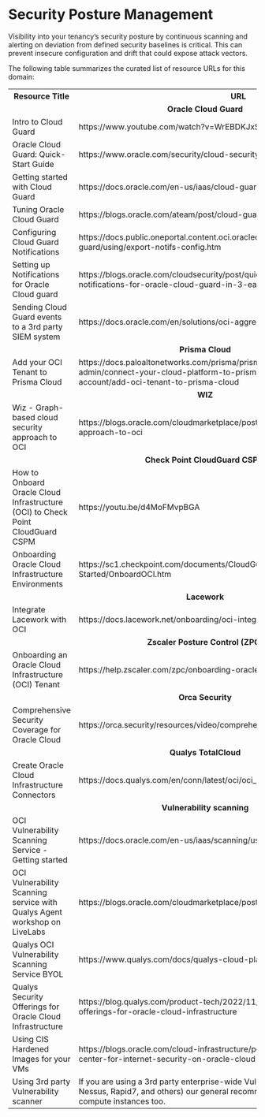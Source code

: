 # Security Posture Management

Visibility into your tenancy’s security  posture by continuous scanning and alerting on deviation from defined security baselines is critical. This can prevent insecure configuration and drift that could expose attack vectors. 

The following table summarizes the curated list of resource URLs for this domain:
<table>
  <tr>
    <th>Resource Title</th>
    <th>URL</th>
  </tr>
  <tr>
    <td colspan="2" align="center"><strong>Oracle Cloud Guard</strong></td>
  </tr>
  <tr>
    <td>Intro to Cloud Guard</td>
    <td>https://www.youtube.com/watch?v=WrEBDKJxSjo</td>
  </tr>
  <tr>
    <td>Oracle Cloud Guard: Quick-Start Guide</td>
    <td> https://www.oracle.com/security/cloud-security/cloud-guard/get-started/</td>
  </tr>
  <tr>
    <td>Getting started with Cloud Guard</td>
    <td>https://docs.oracle.com/en-us/iaas/cloud-guard/using/part-start.htm</td>
  </tr>
  <tr>
    <td>Tuning Oracle Cloud Guard</td>
    <td>https://blogs.oracle.com/ateam/post/cloud-guard-tuning-tips</td>
  </tr>
  <tr>
    <td>Configuring Cloud Guard Notifications</td>
    <td>https://docs.public.oneportal.content.oci.oraclecloud.com/en-us/iaas/cloud-guard/using/export-notifs-config.htm</td>
  </tr>
  <tr>
    <td>Setting up Notifications for Oracle Cloud guard</td>
    <td>https://blogs.oracle.com/cloudsecurity/post/quick-tip-4---setting-up-notifications-for-oracle-cloud-guard-in-3-easy-steps</td>
  </tr>
  <tr>
    <td>Sending Cloud Guard events to a 3rd party SIEM system</td>
    <td>https://docs.oracle.com/en/solutions/oci-aggregate-logs-siem/index.html</td>
  </tr>
  <tr>
    <td colspan="2" align="center"><strong>Prisma Cloud</strong></td>
  </tr>
  <tr>
    <td>Add your OCI Tenant to Prisma Cloud</td>
    <td>https://docs.paloaltonetworks.com/prisma/prisma-cloud/prisma-cloud-admin/connect-your-cloud-platform-to-prisma-cloud/onboard-your-oci-account/add-oci-tenant-to-prisma-cloud</td>
  </tr>
  <tr>
    <td colspan="2" align="center"><strong>WIZ</strong></td>
  </tr>
  <tr>
    <td>Wiz - Graph-based cloud security approach to OCI</td>
    <td>https://blogs.oracle.com/cloudmarketplace/post/wiz-graph-based-cloud-security-approach-to-oci</td>
  </tr>
   <tr>
    <td colspan="2" align="center"><strong>Check Point CloudGuard CSPM</strong></td>
  </tr>
  <tr>
    <td>How to Onboard Oracle Cloud Infrastructure (OCI) to Check Point CloudGuard CSPM</td>
    <td>https://youtu.be/d4MoFMvpBGA</td>
  </tr>
  <tr>
    <td>Onboarding Oracle Cloud Infrastructure Environments</td>
    <td>https://sc1.checkpoint.com/documents/CloudGuard_Dome9/Documentation/Getting-Started/OnboardOCI.htm</td>
  </tr>
  <tr>
    <td colspan="2" align="center"><strong>Lacework</strong></td>
  </tr>
  <tr>
    <td>Integrate Lacework with OCI</td>
    <td>https://docs.lacework.net/onboarding/oci-integrate-lacework-overview</td>
  </tr>
  <tr>
    <td colspan="2" align="center"><strong>Zscaler Posture Control (ZPC)</strong></td>
  </tr>
  <tr>
    <td>Onboarding an Oracle Cloud Infrastructure (OCI) Tenant</td>
    <td>https://help.zscaler.com/zpc/onboarding-oracle-cloud-infrastructure-oci-tenant</td>
  </tr>
  <tr>
    <td colspan="2" align="center"><strong>Orca Security</strong></td>
  </tr>
  <tr>
    <td>Comprehensive Security Coverage for Oracle Cloud</td>
    <td>https://orca.security/resources/video/comprehensive-security-oracle-cloud/</td>
  </tr>
  <tr>
    <td colspan="2" align="center"><strong>Qualys TotalCloud</strong></td>
  </tr>
  <tr>
    <td>Create Oracle Cloud Infrastructure Connectors</td>
    <td>https://docs.qualys.com/en/conn/latest/oci/oci_connectors.htm</td>
  </tr>
  <tr>
    <td colspan="2" align="center"><strong>Vulnerability scanning</strong></td>
  </tr>
  <tr>
    <td>OCI Vulnerability Scanning Service - Getting started</td>
    <td>https://docs.oracle.com/en-us/iaas/scanning/using/overview.htm</td>
  </tr>
  <tr>
    <td>OCI Vulnerability Scanning service with Qualys Agent workshop on LiveLabs</td>
    <td>https://blogs.oracle.com/cloudmarketplace/post/oci-vss-qualys-agent-livelabs</td>
  </tr>
  <tr>
    <td>Qualys OCI Vulnerability Scanning Service BYOL</td>
    <td>https://www.qualys.com/docs/qualys-cloud-platform-oci-onboarding-guide.pdf</td>
  </tr>
  <tr>
    <td>Qualys Security Offerings for Oracle Cloud Infrastructure</td>
    <td> https://blog.qualys.com/product-tech/2022/11/30/qualys-broadens-security-offerings-for-oracle-cloud-infrastructure</td>
  </tr>
  <tr>
   <td>Using CIS Hardened Images for your VMs</td>
   <td>https://blogs.oracle.com/cloud-infrastructure/post/hardened-images-from-the-center-for-internet-security-on-oracle-cloud-marketplace</td>
  </tr>
  <tr>
   <td>Using 3rd party Vulnerability scanner</td>
   <td>If you are using a 3rd party enterprise-wide Vulnerability scanning tool (ex: Tenable Nessus, Rapid7, and others) our general recommendation is to use it for your OCI compute instances too.</td>
  </tr>
</table>

